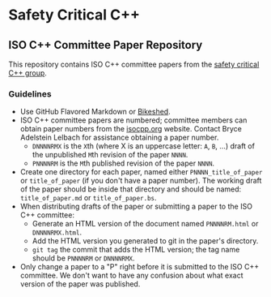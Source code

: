 # Safety Critical C++
## ISO C++ Committee Paper Repository

This repository contains ISO C++ committee papers from the [safety critical C++ group](https://groups.google.com/d/forum/safety-critical-cpp).

### Guidelines

- Use GitHub Flavored Markdown or [Bikeshed](https://github.com/tabatkins/bikeshed).
- ISO C++ committee papers are numbered; committee members can obtain paper numbers from the [isocpp.org](https://isocpp.org) website. Contact Bryce Adelstein Lelbach for assistance obtaining a paper number.
  - `DNNNNRMX` is the `X`th (where X is an uppercase letter: `A`, `B`, ...) draft of the unpublished `M`th revision of the paper `NNNN`.
  - `PNNNNRM` is the `M`th published revision of the paper `NNNN`.
- Create one directory for each paper, named either `PNNNN_title_of_paper` or `title_of_paper` (if you don't have a paper number). The working draft of the paper should be inside that directory and should be named: `title_of_paper.md` or `title_of_paper.bs`.
- When distributing drafts of the paper or submitting a paper to the ISO C++ committee:
  - Generate an HTML version of the document named `PNNNNRM.html` or `DNNNNRMX.html`.
  - Add the HTML version you generated to git in the paper's directory.
  - `git tag` the commit that adds the HTML version; the tag name should be `PNNNNRM` or `DNNNNRMX`.
- Only change a paper to a "P" right before it is submitted to the ISO C++ committee. We don't want to have any confusion about what exact version of the paper was published.
